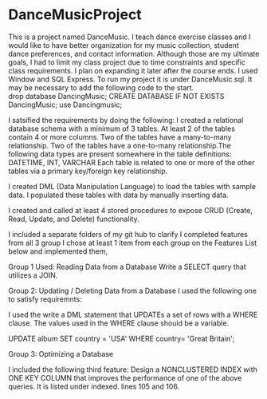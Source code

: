 # DanceMusicProject
This is a  project named DanceMusic.  I teach dance exercise classes and  I would like to have better organization for my music collection, student dance preferences,  and contact information.  Although those are my ultimate goals,  I had to limit my class project due to time constraints and specific class requirements.  I plan on expanding it later after the course ends.
I used Window and SQL Express.   To run my project  it is under DanceMusic.sql.   It may be necessary to add the following code to the start.  
drop database  DancingMusic;
CREATE DATABASE IF NOT EXISTS DancingMusic;
use Dancingmusic; 


I satsified the requirements by doing the following:
  I  created a relational database schema with a minimum of 3 tables. At least 2 of the tables  contain 4 or more columns. Two of the tables  have a many-to-many relationship.  Two of the tables  have a one-to-many relationship.The following data types are present somewhere in the table definitions: DATETIME, INT, VARCHAR
Each table is related to one or more of the other tables via a primary key/foreign key relationship.



 I created DML (Data Manipulation Language) to load the tables with sample data.
I populated these tables with data by manually inserting data.






I created and called at least 4 stored procedures to expose CRUD (Create, Read, Update, and Delete) functionality.


I included a separate folders of my git hub to clarify I completed features from all 3 group
I chose at least 1 item from each group on the Features List below and implemented them,





Group 1 Used: Reading Data from a Database
Write a  SELECT query that utilizes a JOIN.











Group 2: Updating / Deleting Data from a Database  I used the following one to satisfy requiremnts:

  I used the write a DML statement that UPDATEs a set of rows with a WHERE clause. The values used in the WHERE clause should be a variable.

UPDATE album
SET country = 'USA'
WHERE country= 'Great Britain';











Group 3: Optimizing a Database

I included the following third feature:   Design a NONCLUSTERED INDEX with ONE KEY COLUMN that improves the performance of one of the above queries.  It is listed under indexed. lines 105 and 106.  









